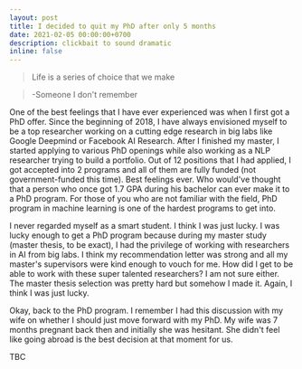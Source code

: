 ```yaml
---
layout: post
title: I decided to quit my PhD after only 5 months
date: 2021-02-05 00:00:00+0700
description: clickbait to sound dramatic
inline: false
---
```


> Life is a series of choice that we make

> -Someone I don't remember

One of the best feelings that I have ever experienced was when I first got a PhD offer. Since the beginning of 2018, I have always envisioned myself to be a top researcher working on a cutting edge research in big labs like Google Deepmind or Facebook AI Research. After I finished my master, I started applying to various PhD openings while also working as a NLP researcher trying to build a portfolio. Out of 12 positions that I had applied, I got accepted into 2 programs and all of them are fully funded (not government-funded this time). Best feelings ever. Who would've thought that a person who once got 1.7 GPA during his bachelor can ever make it to a PhD program. For those of you who are not familiar with the field, PhD program in machine learning is one of the hardest programs to get into. 

I never regarded myself as a smart student. I think I was just lucky. I was lucky enough to get a PhD program because during my master study (master thesis, to be exact), I had the privilege of working with researchers in AI from big labs. I think my recommendation letter was strong and all my master's supervisors were kind enough to vouch for me. How did I get to be able to work with these super talented researchers? I am not sure either. The master thesis selection was pretty hard but somehow I made it. Again, I think I was just lucky. 

Okay, back to the PhD program. I remember I had this discussion with my wife on whether I should just move forward with my PhD. My wife was 7 months pregnant back then and initially she was hesitant. She didn't feel like going abroad is the best decision at that moment for us. 

TBC

